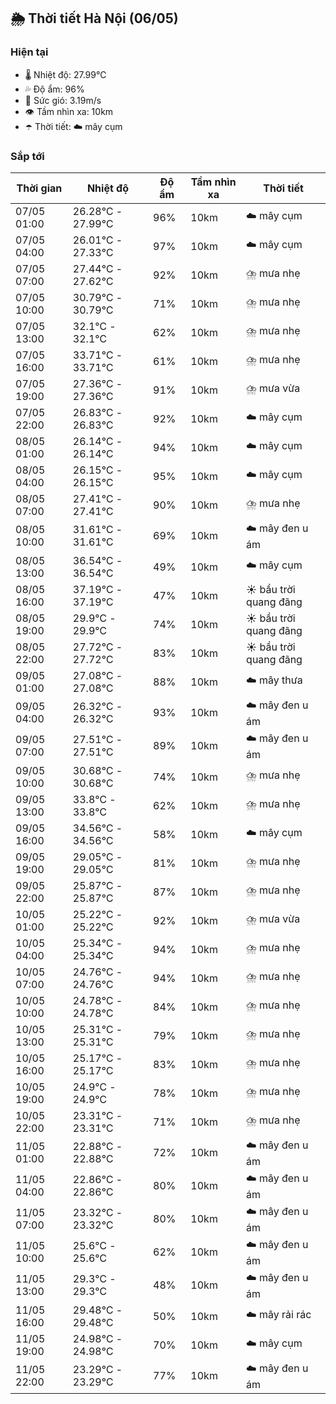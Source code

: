 ## 🌦️ Thời tiết Hà Nội (06/05)

### Hiện tại

- 🌡️ Nhiệt độ: 27.99℃
- 💦 Độ ẩm: 96%
- 💨 Sức gió: 3.19m/s
- 👁️ Tầm nhìn xa: 10km
- ☂️ Thời tiết: ☁️ mây cụm

### Sắp tới

| Thời gian | Nhiệt độ | Độ ẩm | Tầm nhìn xa | Thời tiết |
| --- | --- | --- | --- | --- |
| 07/05 01:00 | 26.28℃ - 27.99℃ | 96% | 10km | ☁️ mây cụm |
| 07/05 04:00 | 26.01℃ - 27.33℃ | 97% | 10km | ☁️ mây cụm |
| 07/05 07:00 | 27.44℃ - 27.62℃ | 92% | 10km | ⛈️ mưa nhẹ |
| 07/05 10:00 | 30.79℃ - 30.79℃ | 71% | 10km | ⛈️ mưa nhẹ |
| 07/05 13:00 | 32.1℃ - 32.1℃ | 62% | 10km | ⛈️ mưa nhẹ |
| 07/05 16:00 | 33.71℃ - 33.71℃ | 61% | 10km | ⛈️ mưa nhẹ |
| 07/05 19:00 | 27.36℃ - 27.36℃ | 91% | 10km | ⛈️ mưa vừa |
| 07/05 22:00 | 26.83℃ - 26.83℃ | 92% | 10km | ☁️ mây cụm |
| 08/05 01:00 | 26.14℃ - 26.14℃ | 94% | 10km | ☁️ mây cụm |
| 08/05 04:00 | 26.15℃ - 26.15℃ | 95% | 10km | ☁️ mây cụm |
| 08/05 07:00 | 27.41℃ - 27.41℃ | 90% | 10km | ⛈️ mưa nhẹ |
| 08/05 10:00 | 31.61℃ - 31.61℃ | 69% | 10km | ☁️ mây đen u ám |
| 08/05 13:00 | 36.54℃ - 36.54℃ | 49% | 10km | ☁️ mây cụm |
| 08/05 16:00 | 37.19℃ - 37.19℃ | 47% | 10km | ☀️ bầu trời quang đãng |
| 08/05 19:00 | 29.9℃ - 29.9℃ | 74% | 10km | ☀️ bầu trời quang đãng |
| 08/05 22:00 | 27.72℃ - 27.72℃ | 83% | 10km | ☀️ bầu trời quang đãng |
| 09/05 01:00 | 27.08℃ - 27.08℃ | 88% | 10km | ☁️ mây thưa |
| 09/05 04:00 | 26.32℃ - 26.32℃ | 93% | 10km | ☁️ mây đen u ám |
| 09/05 07:00 | 27.51℃ - 27.51℃ | 89% | 10km | ☁️ mây đen u ám |
| 09/05 10:00 | 30.68℃ - 30.68℃ | 74% | 10km | ⛈️ mưa nhẹ |
| 09/05 13:00 | 33.8℃ - 33.8℃ | 62% | 10km | ⛈️ mưa nhẹ |
| 09/05 16:00 | 34.56℃ - 34.56℃ | 58% | 10km | ☁️ mây cụm |
| 09/05 19:00 | 29.05℃ - 29.05℃ | 81% | 10km | ⛈️ mưa nhẹ |
| 09/05 22:00 | 25.87℃ - 25.87℃ | 87% | 10km | ⛈️ mưa nhẹ |
| 10/05 01:00 | 25.22℃ - 25.22℃ | 92% | 10km | ⛈️ mưa vừa |
| 10/05 04:00 | 25.34℃ - 25.34℃ | 94% | 10km | ⛈️ mưa nhẹ |
| 10/05 07:00 | 24.76℃ - 24.76℃ | 94% | 10km | ⛈️ mưa nhẹ |
| 10/05 10:00 | 24.78℃ - 24.78℃ | 84% | 10km | ⛈️ mưa nhẹ |
| 10/05 13:00 | 25.31℃ - 25.31℃ | 79% | 10km | ⛈️ mưa nhẹ |
| 10/05 16:00 | 25.17℃ - 25.17℃ | 83% | 10km | ⛈️ mưa nhẹ |
| 10/05 19:00 | 24.9℃ - 24.9℃ | 78% | 10km | ⛈️ mưa nhẹ |
| 10/05 22:00 | 23.31℃ - 23.31℃ | 71% | 10km | ⛈️ mưa nhẹ |
| 11/05 01:00 | 22.88℃ - 22.88℃ | 72% | 10km | ☁️ mây đen u ám |
| 11/05 04:00 | 22.86℃ - 22.86℃ | 80% | 10km | ☁️ mây đen u ám |
| 11/05 07:00 | 23.32℃ - 23.32℃ | 80% | 10km | ☁️ mây đen u ám |
| 11/05 10:00 | 25.6℃ - 25.6℃ | 62% | 10km | ☁️ mây đen u ám |
| 11/05 13:00 | 29.3℃ - 29.3℃ | 48% | 10km | ☁️ mây đen u ám |
| 11/05 16:00 | 29.48℃ - 29.48℃ | 50% | 10km | ☁️ mây rải rác |
| 11/05 19:00 | 24.98℃ - 24.98℃ | 70% | 10km | ☁️ mây cụm |
| 11/05 22:00 | 23.29℃ - 23.29℃ | 77% | 10km | ☁️ mây đen u ám |
